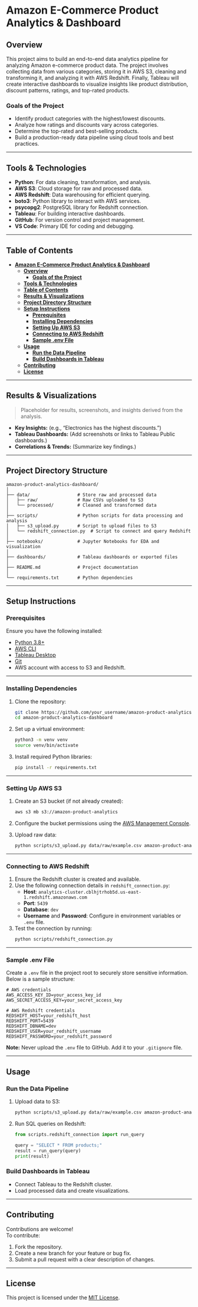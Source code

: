 # **Amazon E-Commerce Product Analytics & Dashboard**

## **Overview**

This project aims to build an end-to-end data analytics pipeline for analyzing Amazon e-commerce product data. The project involves collecting data from various categories, storing it in AWS S3, cleaning and transforming it, and analyzing it with AWS Redshift. Finally, Tableau will create interactive dashboards to visualize insights like product distribution, discount patterns, ratings, and top-rated products.

### **Goals of the Project**
- Identify product categories with the highest/lowest discounts.
- Analyze how ratings and discounts vary across categories.
- Determine the top-rated and best-selling products.
- Build a production-ready data pipeline using cloud tools and best practices.

---

## **Tools & Technologies**
- **Python**: For data cleaning, transformation, and analysis.
- **AWS S3**: Cloud storage for raw and processed data.
- **AWS Redshift**: Data warehousing for efficient querying.
- **boto3**: Python library to interact with AWS services.
- **psycopg2**: PostgreSQL library for Redshift connection.
- **Tableau**: For building interactive dashboards.
- **GitHub**: For version control and project management.
- **VS Code**: Primary IDE for coding and debugging.

---

## **Table of Contents**

- [**Amazon E-Commerce Product Analytics \& Dashboard**](#amazon-e-commerce-product-analytics--dashboard)
  - [**Overview**](#overview)
    - [**Goals of the Project**](#goals-of-the-project)
  - [**Tools \& Technologies**](#tools--technologies)
  - [**Table of Contents**](#table-of-contents)
  - [**Results \& Visualizations**](#results--visualizations)
  - [**Project Directory Structure**](#project-directory-structure)
  - [**Setup Instructions**](#setup-instructions)
    - [**Prerequisites**](#prerequisites)
    - [**Installing Dependencies**](#installing-dependencies)
    - [**Setting Up AWS S3**](#setting-up-aws-s3)
    - [**Connecting to AWS Redshift**](#connecting-to-aws-redshift)
    - [**Sample .env File**](#sample-env-file)
  - [**Usage**](#usage)
    - [**Run the Data Pipeline**](#run-the-data-pipeline)
    - [**Build Dashboards in Tableau**](#build-dashboards-in-tableau)
  - [**Contributing**](#contributing)
  - [**License**](#license)

---

## **Results & Visualizations**

> Placeholder for results, screenshots, and insights derived from the analysis.

- **Key Insights:** (e.g., “Electronics has the highest discounts.”)  
- **Tableau Dashboards:** (Add screenshots or links to Tableau Public dashboards.)  
- **Correlations & Trends:** (Summarize key findings.)  

---

## **Project Directory Structure**

```plaintext
amazon-product-analytics-dashboard/
│
├── data/                  # Store raw and processed data
│   ├── raw/               # Raw CSVs uploaded to S3
│   └── processed/         # Cleaned and transformed data
│
├── scripts/               # Python scripts for data processing and analysis
│   ├── s3_upload.py       # Script to upload files to S3
│   └── redshift_connection.py  # Script to connect and query Redshift
│
├── notebooks/             # Jupyter Notebooks for EDA and visualization
│
├── dashboards/            # Tableau dashboards or exported files
│
├── README.md              # Project documentation
│
└── requirements.txt       # Python dependencies
```

---

## **Setup Instructions**

### **Prerequisites**

Ensure you have the following installed:
- [Python 3.8+](https://www.python.org/downloads/)
- [AWS CLI](https://docs.aws.amazon.com/cli/latest/userguide/install-cliv2.html)
- [Tableau Desktop](https://www.tableau.com/products/desktop)
- [Git](https://git-scm.com/)
- AWS account with access to S3 and Redshift.

---

### **Installing Dependencies**

1. Clone the repository:
   ```bash
   git clone https://github.com/your_username/amazon-product-analytics-dashboard.git
   cd amazon-product-analytics-dashboard
   ```

2. Set up a virtual environment:
   ```bash
   python3 -m venv venv
   source venv/bin/activate
   ```

3. Install required Python libraries:
   ```bash
   pip install -r requirements.txt
   ```

---

### **Setting Up AWS S3**

1. Create an S3 bucket (if not already created):
   ```bash
   aws s3 mb s3://amazon-product-analytics
   ```

2. Configure the bucket permissions using the [AWS Management Console](https://aws.amazon.com/console/).

3. Upload raw data:
   ```bash
   python scripts/s3_upload.py data/raw/example.csv amazon-product-analytics
   ```

---

### **Connecting to AWS Redshift**

1. Ensure the Redshift cluster is created and available.
2. Use the following connection details in `redshift_connection.py`:
   - **Host**: `analytics-cluster.cblhjtrhob5d.us-east-1.redshift.amazonaws.com`
   - **Port**: `5439`
   - **Database**: `dev`
   - **Username** and **Password**: Configure in environment variables or `.env` file.
3. Test the connection by running:
   ```bash
   python scripts/redshift_connection.py
   ```

---

### **Sample .env File**

Create a `.env` file in the project root to securely store sensitive information. Below is a sample structure:

```plaintext
# AWS credentials
AWS_ACCESS_KEY_ID=your_access_key_id
AWS_SECRET_ACCESS_KEY=your_secret_access_key

# AWS Redshift credentials
REDSHIFT_HOST=your_redshift_host
REDSHIFT_PORT=5439
REDSHIFT_DBNAME=dev
REDSHIFT_USER=your_redshift_username
REDSHIFT_PASSWORD=your_redshift_password
```

**Note:** Never upload the `.env` file to GitHub. Add it to your `.gitignore` file.

---

## **Usage**

### **Run the Data Pipeline**

1. Upload data to S3:
   ```bash
   python scripts/s3_upload.py data/raw/example.csv amazon-product-analytics
   ```

2. Run SQL queries on Redshift:
   ```python
   from scripts.redshift_connection import run_query

   query = "SELECT * FROM products;"
   result = run_query(query)
   print(result)
   ```

### **Build Dashboards in Tableau**

- Connect Tableau to the Redshift cluster.
- Load processed data and create visualizations.

---

## **Contributing**

Contributions are welcome!  
To contribute:
1. Fork the repository.
2. Create a new branch for your feature or bug fix.
3. Submit a pull request with a clear description of changes.

---

## **License**

This project is licensed under the [MIT License](LICENSE).